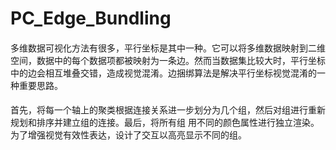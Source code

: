 # PC_Edge_Bundling

####

多维数据可视化方法有很多，平行坐标是其中一种。它可以将多维数据映射到二维空间，数据中的每个数据项都被映射为一条边。然而当数据集比较大时，平行坐标中的边会相互堆叠交错，造成视觉混淆。边捆绑算法是解决平行坐标视觉混淆的一种重要思路。

#### 

首先，将每一个轴上的聚类根据连接关系进一步划分为几个组，然后对组进行重新规划和排序并建立组的连接。最后，将所有组
用不同的颜色属性进行独立渲染。为了增强视觉有效性表达，设计了交互以高亮显示不同的组。


